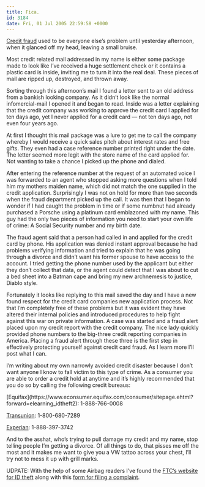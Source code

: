 ```yaml
---
title: Fica.
id: 3184
date: Fri, 01 Jul 2005 22:59:58 +0000
---
```


[Credit fraud](http://www.msnbc.msn.com/id/8359692/site/newsweek/) used to be everyone else’s problem until yesterday afternoon, when it glanced off my head, leaving a small bruise.  

Most credit related mail addressed in my name is either some package made to look like I’ve received a huge settlement check or it contains a plastic card is inside, inviting me to turn it into the real deal. These pieces of mail are ripped up, destroyed, and thrown away.  

Sorting through this afternoon’s mail I found a letter sent to an old address from a bankish looking company. As it didn’t look like the normal infomercial-mail I opened it and began to read. Inside was a letter explaining that the credit company was working to approve the credit card I applied for ten days ago, yet I never applied for a credit card — not ten days ago, not even four years ago.  

At first I thought this mail package was a lure to get me to call the company whereby I would receive a quick sales pitch about interest rates and free gifts. They even had a case reference number printed right under the date. The letter seemed more legit with the store name of the card applied for. Not wanting to take a chance I picked up the phone and dialed.  

After entering the reference number at the request of an automated voice I was forwarded to an agent who stopped asking more questions when I told him my mothers maiden name, which did not match the one supplied in the credit application. Surprisingly I was not on hold for more than two seconds when the fraud department picked up the call. It was then that I began to wonder if I had caught the problem in time or if some numbnut had already purchased a Porsche using a platinum card emblazoned with my name. This guy had the only two pieces of information you need to start your own life of crime: A Social Security number and my birth date.  

The fraud agent said that a person had called in and applied for the credit card by phone. His application was denied instant approval because he had problems verifying information and tried to explain that he was going through a divorce and didn’t want his former spouse to have access to the account. I tried getting the phone number used by the applicant but either they don’t collect that data, or the agent could detect that I was about to cut a bed sheet into a Batman cape and bring my new archnemesis to justice, Diablo style.  

Fortunately it looks like replying to this mail saved the day and I have a new found respect for the credit card companies new application process. Not that I’m completely free of these problems but it was evident they have altered their internal policies and introduced procedures to help fight against this war on private information. A case was started and a fraud alert placed upon my credit report with the credit company. The nice lady quickly provided phone numbers to the big-three credit reporting companies in America. Placing a fraud alert through these three is the first step in effectively protecting yourself against credit card fraud. As I learn more I’ll post what I can.  

I’m writing about my own narrowly avoided credit disaster because I don’t want anyone I know to fall victim to this type of crime. As a consumer you are able to order a credit hold at anytime and it’s highly recommended that you do so by calling the following credit bureaus:



<div class="block">[Equifax](https://www.econsumer.equifax.com/consumer/sitepage.ehtml?forward=elearning_idtheft2): 1-888-766-0008  

[Transunion](http://www.transunion.com/content/page.jsp?id=/personalsolutions/general/data/FraudInformation.xml): 1-800-680-7289  

[Experian](https://www.experian.com/consumer/cac/InvalidateSession.do?code=SECURITYALERT): 1-888-397-3742</div>And to the asshat, who’s trying to pull damage my credit and my name, stop telling people I’m getting a divorce. Of all things to do, that pisses me off the most and it makes me want to give you a <span class="caps">VW</span> tattoo across your chest, I’ll try not to mess it up with grill marks.  

<span class="caps">UDPATE</span>: With the help of some Airbag readers I’ve found the [FTC’s website for ID theft](http://www.consumer.gov/idtheft/) along with this [form for filing a complaint](https://rn.ftc.gov/pls/dod/widtpubl$.startup?Z_ORG_CODE=PU03).





